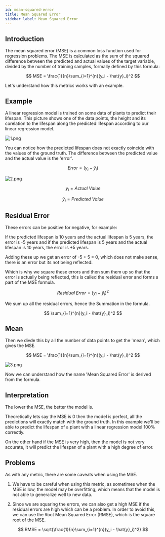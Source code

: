 ```yaml
---
id: mean-squared-error
title: Mean Squared Error
sidebar_label: Mean Squared Error
---
```


## Introduction

The mean squared error (MSE) is a common loss function used for regression problems. The MSE is calculated as the sum of the squared difference between the predicted and actual values of the target variable, divided by the number of training samples, formally defined by this formula:

$$
MSE = \frac{1}{n}\sum_{i=1}^{n}(y_i - \hat{y}_i)^2
$$

Let's understand how this metrics works with an example.

## Example

A linear regression model is trained on some data of plants to predict their lifespan. This picture shows one of the data points, the height and its corelation to the lifespan along the predicted lifespan according to our linear regression model.

![1.png](/img/metrics/15_MS/1.png)

You can notice how the predicted lifespan does not exactly coincide with the values of the ground truth. The difference between the predicted value and the actual value is the 'error'.

$$
Error = (y_i - \hat{y}_i)
$$

![2.png](/img/metrics/15_MS/2.png)

$$
y_i = Actual \ Value
$$

$$
\hat{y}_i = Predicted \ Value
$$

## Residual Error

These errors can be positive for negative, for example:

If the predicted lifespan is 10 years and the actual lifespan is 5 years, the error is -5 years and if the predicted lifespan is 5 years and the actual lifespan is 10 years, the error is +5 years.

Adding these up we get an error of -5 + 5 = 0, which does not make sense, there is an error but its not being reflected.

Which is why we square these errors and then sum them up so that the error is actually being reflected, this is called the residual error and forms a part of the MSE formula.

$$
Residual \ Error = (y_i - \hat{y}_i)^2
$$

We sum up all the residual errors, hence the Summation in the formula.

$$
\sum_{i=1}^{n}(y_i - \hat{y}_i)^2
$$

## Mean

Then we divde this by all the number of data points to get the 'mean', which gives the MSE.

$$
MSE = \frac{1}{n}\sum_{i=1}^{n}(y_i - \hat{y}_i)^2
$$

![3.png](/img/metrics/15_MS/3.png)

Now we can understand how the name 'Mean Squared Error' is derived from the formula.

## Interpretation

The lower the MSE, the better the model is.

Theoretically lets say the MSE is 0 then the model is perfect, all the predictions will exactly match with the ground truth. In this example we'll be able to predict the lifespan of a plant with a linear regression model 100% correctly.

On the other hand if the MSE is very high, then the model is not very accurate, it will predict the lifespan of a plant with a high degree of error.

## Problems

As with any metric, there are some caveats when using the MSE.

1. We have to be careful when using this metric, as sometimes when the MSE is low, the model may be overfitting, which means that the model is not able to generalize well to new data.

2. Since we are squaring the errors, we can also get a high MSE if the residual errors are high which can be a problem. In order to avoid this, we can use the Root Mean Squared Error (RMSE), which is the square root of the MSE.

$$
RMSE = \sqrt{\frac{1}{n}\sum_{i=1}^{n}(y_i - \hat{y}_i)^2}
$$
